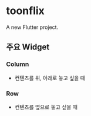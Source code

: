 # toonflix

A new Flutter project.

## 주요 Widget

### Column

- 컨텐츠를 위, 아래로 놓고 싶을 때

### Row

- 컨텐츠를 옆으로 놓고 싶을 때

